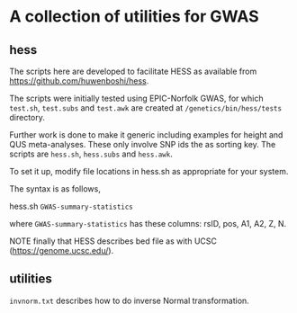 # A collection of utilities for GWAS

## hess

The scripts here are developed to facilitate HESS as available from https://github.com/huwenboshi/hess.

The scripts were initially tested using EPIC-Norfolk GWAS, for which `test.sh`, `test.subs` and `test.awk` are created at `/genetics/bin/hess/tests` directory.

Further work is done to make it generic including examples for height and QUS meta-analyses. These only involve SNP ids the as sorting key. The scripts are `hess.sh`, `hess.subs` and `hess.awk`.

To set it up, modify file locations in hess.sh as appropriate for your system.

The syntax is as follows,

hess.sh `GWAS-summary-statistics`

where `GWAS-summary-statistics` has these columns: rsID, pos, A1, A2, Z, N.

NOTE finally that HESS describes bed file as with UCSC (https://genome.ucsc.edu/).

## utilities

`invnorm.txt` describes how to do inverse Normal transformation.
